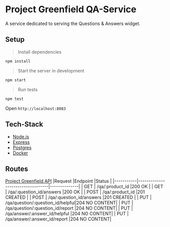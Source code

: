 # Project Greenfield QA-Service

A service dedicated to serving the Questions & Answers widget.

## Setup

> Install dependencies
```
npm install
```

> Start the server in development
```
npm start
```

> Run tests
```
npm test
```

Open ```http://localhost:8083```

## Tech-Stack

* [Node.js](https://nodejs.org/en/)
* [Express](http://expressjs.com/)
* [Postgres](https://www.postgresql.org/)
* [Docker](https://www.docker.com/)


 ## Routes
[Project Greenfield API](https://gist.github.com/trentgoing/409c2d76ce8e187e2132e45d9bed4605#file-questions_api-md)
|Request    |Endpoint                          |Status        |
|-----------|----------------------------------|--------------|
|    GET    |  /qa/:product_id                 |200 OK        |
|    GET    |  /qa/:question_id/answers        |200 OK        |
|    POST   |  /qa/:product_id                 |201 CREATED   |
|    POST   |  /qa/:question_id/answers        |201 CREATED   |
|    PUT    | /qa/question/:question_id/helpful|204 NO CONTENT|
|    PUT    | /qa/question/:question_id/report |204 NO CONTENT|
|    PUT    | /qa/answer/:answer_id/helpful    |204 NO CONTENT|
|    PUT    | /qa/answer/:answer_id/report     |204 NO CONTENT|
